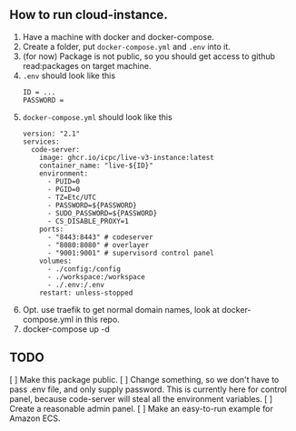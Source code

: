 ## How to run cloud-instance.
1. Have a machine with docker and docker-compose.
2. Create a folder, put `docker-compose.yml` and `.env` into it.
3. (for now) Package is not public, so you should get access to github read:packages on target machine.
4. `.env` should look like this
   ```
   ID = ...
   PASSWORD = 
   ```
5. `docker-compose.yml` should look like this
   ```
   version: "2.1"
   services:
     code-server:
       image: ghcr.io/icpc/live-v3-instance:latest
       container_name: "live-${ID}"
       environment:
         - PUID=0
         - PGID=0
         - TZ=Etc/UTC
         - PASSWORD=${PASSWORD}
         - SUDO_PASSWORD=${PASSWORD}
         - CS_DISABLE_PROXY=1
       ports:
         - "8443:8443" # codeserver
         - "8080:8080" # overlayer
         - "9001:9001" # supervisord control panel
       volumes:
         - ./config:/config
         - ./workspace:/workspace
         - ./.env:/.env
       restart: unless-stopped
   ```
6. Opt. use traefik to get normal domain names, look at docker-compose.yml in this repo.
7. docker-compose up -d

## TODO
[ ] Make this package public.
[ ] Change something, so we don't have to pass .env file, and only supply password. This is currently here for control panel, because code-server will steal all the environment variables.
[ ] Create a reasonable admin panel.
[ ] Make an easy-to-run example for Amazon ECS.
